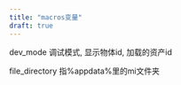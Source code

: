 ```yaml
---
title: "macros变量"
draft: true
---
```

dev_mode 调试模式, 显示物体id, 加载的资产id

file_directory 指%appdata%里的mi文件夹
 